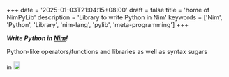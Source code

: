 +++
date = '2025-01-03T21:04:15+08:00'
draft = false
title = 'home of NimPyLib'
description = 'Library to write Python in Nim'
keywords = ['Nim', 'Python', 'Library',  'nim-lang', 'pylib', 'meta-programming']
+++


***Write Python in [Nim][]!***

[Nim]: https://nim-lang.org
[Python]: https://python.org

Python-like operators/functions and libraries as well as syntax sugars

in 
[<img alt=Nim src=img/nim_logo.svg height="7%" width="16%"></img>][Nim]


